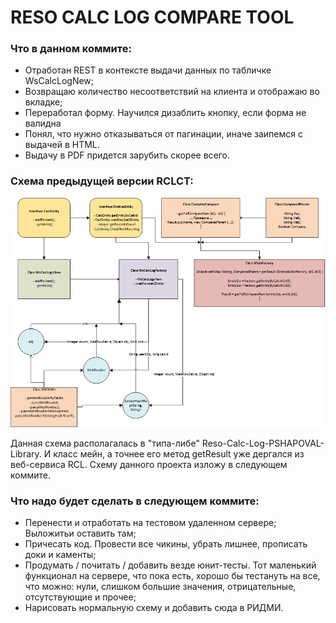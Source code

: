 # RESO CALC LOG COMPARE TOOL


### Что в данном коммите:

* Отработан REST в контексте выдачи данных по табличке WsCalcLogNew;
* Возвращаю количество несоответствий на клиента и отображаю во вкладке;
* Переработал форму. Научился дизаблить кнопку, если форма не валидна
* Понял, что нужно отказываться от пагинации, иначе заипемся с выдачей в HTML.
* Выдачу в PDF придется зарубить скорее всего.



### Схема предыдущей версии RCLCT:
![screenshot](image.png)

Данная схема располагалась в "типа-либе" Reso-Calc-Log-PSHAPOVAL-Library. И класс мейн, а точнее его метод getResult уже дергался из веб-сервиса RCL. Схему данного проекта изложу в следующем коммите.


### Что надо будет сделать в следующем коммите:

* Перенести и отработать на тестовом удаленном сервере; Выложитьи  оставить там;
* Причесать код. Провести все чикины, убрать лишнее, прописать доки и каменты;
* Продумать / почитать / добавить везде юнит-тесты. Тот маленький функционал на сервере, что пока есть, хорошо бы тестануть на все, что можно: нули, слишком большие значения, отрицательные, отсутствующие и прочее;
* Нарисовать нормальную схему и добавить сюда в РИДМИ.












